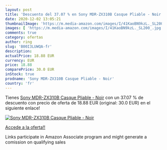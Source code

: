 ```yaml
---
layout: post
title: 'Descuento del 37.07 % en Sony MDR-ZX310B Casque Pliable - Noir'
date: 2020-12-02 13:05:21
thumbnailImage: 'https://m.media-amazon.com/images/I/41KaoBN9kzL._SL200_.jpg'
images: [ 'https://m.media-amazon.com/images/I/41KaoBN9kzL._SL200_.jpg' ]
comments: true
category: ofertas
author: ring
slug: 'B00I3LUWQA-fr'
description:
actualPrice: 18.88 EUR
currency: EUR
price: 18.88
comparePrice: 30.0 EUR
inStock: true
prodname: 'Sony MDR-ZX310B Casque Pliable - Noir'
country: 'fr'
---
```


Tienes [Sony MDR-ZX310B Casque Pliable - Noir](https://www.amazon.fr/dp/B00I3LUWQA/?tag=tolees0d-21) con un 37.07 % de descuento con precio de oferta de 18.88 EUR (original: 30.0 EUR) en el siguiente enlace!

[![Sony MDR-ZX310B Casque Pliable - Noir](https://m.media-amazon.com/images/I/41KaoBN9kzL._SL200_.jpg)](https://www.amazon.fr/dp/B00I3LUWQA/?tag=tolees0d-21)

[Accede a la oferta!!](https://www.amazon.fr/dp/B00I3LUWQA/?tag=tolees0d-21)

Links participate in Amazon Associate program and might generate a comission on qualifying sales


